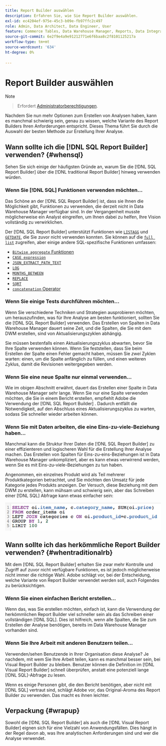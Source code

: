 ```yaml
---
title: Report Builder auswählen
description: Erfahren Sie, wie Sie Report Builder auswählen.
exl-id: ec4204ef-975e-45c3-b09e-fb97ffc2c497
role: Admin, Data Architect, Data Engineer, User
feature: Commerce Tables, Data Warehouse Manager, Reports, Data Integration
source-git-commit: 6e2f9e4a9e91212771e6f6baa8c2f8101125217a
workflow-type: tm+mt
source-wordcount: '634'
ht-degree: 0%

---
```


# Report Builder auswählen

>[!NOTE]
>>Erfordert [Administratorberechtigungen](../../administrator/user-management/user-management.md).

Nachdem Sie nun mehr Optionen zum Erstellen von Analysen haben, kann es manchmal schwierig sein, genau zu wissen, welche Variante des Report Builders Ihren Anforderungen entspricht. Dieses Thema führt Sie durch die Auswahl der besten Methode zur Erstellung Ihrer Analyse.

## Wann sollte ich die [!DNL SQL Report Builder] verwenden? {#whensql}

Sehen Sie sich einige der häufigsten Gründe an, warum Sie die [!DNL SQL Report Builder] über die [!DNL traditional Report Builder] hinweg verwenden würden.

### Wenn Sie [!DNL SQL] Funktionen verwenden möchten…

Das Schöne an der [!DNL SQL Report Builder] ist, dass sie Ihnen die Möglichkeit gibt, Funktionen zu verwenden, die derzeit nicht in Data Warehouse Manager verfügbar sind. In der Vergangenheit musste möglicherweise ein Analyst eingreifen, um Ihnen dabei zu helfen, Ihre Vision vollständig zu verwirklichen.

Der [!DNL SQL Report Builder] unterstützt Funktionen wie [`LISTAGG`](https://docs.aws.amazon.com/redshift/latest/dg/r_LISTAGG.html) und [`GETDATE`](https://docs.aws.amazon.com/redshift/latest/dg/r_GETDATE.html), die Sie zuvor nicht verwenden konnten. Sie können auf die [`full list`](https://docs.aws.amazon.com/redshift/latest/dg/c_SQL_functions.html) zugreifen, aber einige andere SQL-spezifische Funktionen umfassen:

* [`Bitwise aggregate` Funktionen](https://docs.aws.amazon.com/redshift/latest/dg/c_bitwise_aggregate_functions.html)
* [`CASE expression`](https://docs.aws.amazon.com/redshift/latest/dg/r_CASE_function.html)
* [`JSON_EXTRACT_PATH_TEXT`](https://docs.aws.amazon.com/redshift/latest/dg/JSON_EXTRACT_PATH_TEXT.html)
* [`LOG`](https://docs.aws.amazon.com/redshift/latest/dg/r_LOG.html)
* [`MONTHS_BETWEEN`](https://docs.aws.amazon.com/redshift/latest/dg/r_MONTHS_BETWEEN_function.html)
* [`REPLACE`](https://docs.aws.amazon.com/redshift/latest/dg/r_REPLACE.html)
* [`SQRT`](https://docs.aws.amazon.com/redshift/latest/dg/r_SQRT.html)
* [`concatenation` Operator](https://docs.aws.amazon.com/redshift/latest/dg/r_concat_op.html)

### Wenn Sie einige Tests durchführen möchten…

Wenn Sie verschiedene Techniken und Strategien ausprobieren möchten, um herauszufinden, was für Ihre Analyse am besten funktioniert, sollten Sie die [!DNL SQL Report Builder] verwenden. Das Erstellen von Spalten in Data Warehouse Manager dauert seine Zeit, und die Spalten, die Sie mit dem DWM erstellen, sind von Aktualisierungszyklen abhängig.

Sie müssen bestenfalls einen Aktualisierungszyklus abwarten, bevor Sie Ihre Spalte verwenden können. Wenn Sie feststellen, dass Sie beim Erstellen der Spalte einen Fehler gemacht haben, müssen Sie *zwei* Zyklen warten: einen, um die Spalte anfänglich zu füllen, und einen weiteren Zyklus, damit die Revisionen weitergegeben werden.

### Wenn Sie eine neue Spalte nur einmal verwenden…

Wie im obigen Abschnitt erwähnt, dauert das Erstellen einer Spalte in Data Warehouse Manager sehr lange. Wenn Sie nur eine Spalte verwenden möchten, die Sie in einem Bericht erstellen, empfiehlt Adobe die Verwendung der [!DNL SQL Report Builder] . Dadurch entfällt die Notwendigkeit, auf den Abschluss eines Aktualisierungszyklus zu warten, sodass Sie schneller wieder arbeiten können.

### Wenn Sie mit Daten arbeiten, die eine Eins-zu-viele-Beziehung haben…

Manchmal kann die Struktur Ihrer Daten die [!DNL SQL Report Builder] zu einer effizienteren und logischeren Wahl für die Erstellung Ihrer Analyse machen. Das Erstellen von Spalten für Eins-zu-eins-Beziehungen ist in Data Warehouse Manager unkompliziert, aber es kann etwas verwirrend werden, wenn Sie es mit Eins-zu-viele-Beziehungen zu tun haben.

Angenommen, ein einzelnes Produkt wird als Teil mehrerer Produktkategorien betrachtet, und Sie möchten den Umsatz für jede Kategorie jedes Produkts anzeigen. Der Versuch, diese Beziehung mit dem DWM zu erstellen, kann mühsam und schwierig sein, aber das Schreiben einer [!DNL SQL] Abfrage kann etwas einfacher sein:

![](../../assets/When_should_I_use_the_RB_2.png)

## Wann sollte ich das herkömmliche Report Builder verwenden? {#whentraditionalrb}

Mit dem [!DNL SQL Report Builder] erhalten Sie zwar mehr Kontrolle und Zugriff auf zuvor nicht verfügbare Funktionen, es ist jedoch möglicherweise nicht immer die richtige Wahl. Adobe schlägt vor, bei der Entscheidung, welche Variante von Report Builder verwendet werden soll, auch Folgendes zu berücksichtigen.

### Wenn Sie einen einfachen Bericht erstellen…

Wenn das, was Sie erstellen möchten, einfach ist, kann die Verwendung der herkömmlichen Report Builder viel schneller sein als das Schreiben einer vollständigen [!DNL SQL]. Dies ist hilfreich, wenn alle Spalten, die Sie zum Erstellen der Analyse benötigen, bereits im Data Warehouse Manager vorhanden sind.

### Wenn Sie Ihre Arbeit mit anderen Benutzern teilen…

Verwenden/sehen Benutzende in Ihrer Organisation diese Analyse? Je nachdem, mit wem Sie Ihre Arbeit teilen, kann es manchmal besser sein, bei Visual Report Builder zu bleiben. Benutzer können die Definition im [!DNL Visual Report Builder] schnell überprüfen, anstatt eine potenziell lange [!DNL SQL]-Abfrage zu lesen.

Wenn es einige Personen gibt, die den Bericht benötigen, aber nicht mit [!DNL SQL] vertraut sind, schlägt Adobe vor, das Original-Aroma des Report Builder zu verwenden. Das macht es ihnen leichter.

## Verpackung {#wrapup}

Sowohl die [!DNL SQL Report Builder] als auch die [!DNL Visual Report Builder] eignen sich für eine Vielzahl von Anwendungsfällen. Dies hängt in der Regel davon ab, was Ihre analytischen Anforderungen sind und wer die Analyse verwendet.
